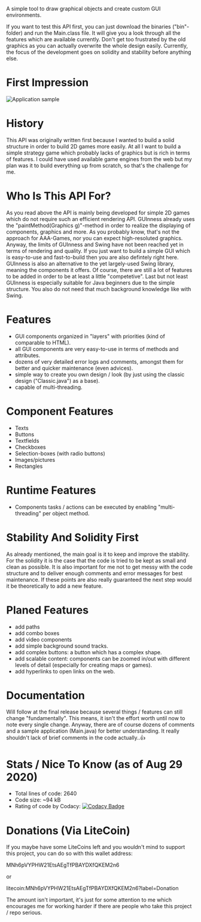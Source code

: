 A simple tool to draw graphical objects and create custom GUI environments.

If you want to test this API first, you can just download the binaries ("bin"-folder) and run the Main.class file.
It will give you a look through all the features which are available currently.
Don't get too frustrated by the old graphics as you can actually overwrite the whole design easily.
Currently, the focus of the development goes on solidity and stability before anything else.


# First Impression
![Application sample](https://i.ibb.co/wYDhDDP/Screenshot-from-2020-08-21-16-22-50.jpg)


# History
This API was originally written first because I wanted to build a solid structure in order
to build 2D games more easily.
At all I want to build a simple strategy game which probably lacks of graphics but is rich in terms of features.
I could have used available game engines from the web but my plan was it to build everything up from scratch,
so that's the challenge for me.


# Who Is This API For?
As you read above the API is mainly being developed for simple 2D games which do not require such an efficient rendering API.
GUInness already uses the "paintMethod(Graphics g)"-method in order to realize the displaying of components, graphics and more.
As you probably know, that's not the approach for AAA-Games, nor you can expect high-resoluted graphics.
Anyway, the limits of GUInness and Swing have not been reached yet in terms of rendering and quality.
If you just want to build a simple GUI which is easy-to-use and fast-to-build then you are also defintely right here.
GUInness is also an alternative to the yet largely-used Swing library, meaning the components it offers.
Of course, there are still a lot of features to be added in order to be at least a little "competetive".
Last but not least GUInness is especially suitable for Java beginners due to the simple structure.
You also do not need that much background knowledge like with Swing.


# Features
- GUI components organized in "layers" with priorities (kind of comparable to HTML).
- all GUI components are very easy-to-use in terms of methods and attributes.
- dozens of very detailed error logs and comments, amongst them for better and quicker maintenance (even advices).
- simple way to create you own design / look (by just using the classic design ("Classic.java") as a base).
- capable of multi-threading.


# Component Features
- Texts
- Buttons
- Textfields
- Checkboxes
- Selection-boxes (with radio buttons)
- Images/pictures
- Rectangles


# Runtime Features
- Components tasks / actions can be executed by enabling "multi-threading" per object method.


# Stability And Solidity First
As already mentioned, the main goal is it to keep and improve the stability.
For the solidity it is the case that the code is tried to be kept as small and clean as possible.
It is also important for me not to get messy with the code structure and to deliver enough comments and error messages for best maintenance.
If these points are also really guaranteed the next step would it be theoretically to add a new feature.


# Planed Features
- add paths
- add combo boxes
- add video components
- add simple background sound tracks.
- add complex buttons: a button which has a complex shape.
- add scalable content: components can be zoomed in/out with different levels of detail (especially for creating maps or games).
- add hyperlinks to open links on the web.


# Documentation
Will follow at the final release because several things / features can still change "fundamentally".
This means, it isn't the effort worth until now to note every single change.
Anyway, there are of course dozens of comments and a sample application (Main.java) for better understanding.
It really shouldn't lack of brief comments in the code actually..👍


# Stats / Nice To Know (as of Aug 29 2020)
- Total lines of code: 2640
- Code size: ~94 kB
- Rating of code by Codacy: [![Codacy Badge](https://app.codacy.com/project/badge/Grade/a142583660fa4e469a495e424cd0d155)](https://www.codacy.com/manual/ThirdRealityStudios/GUInness?utm_source=github.com&amp;utm_medium=referral&amp;utm_content=ThirdRealityStudios/GUInness&amp;utm_campaign=Badge_Grade)


# Donations (Via LiteCoin)
If you maybe have some LiteCoins left and you wouldn't mind to support this project,
you can do so with this wallet address:

MNh6pVYPHW21EtsAEgTfPBAYDXfQKEM2n6

or

litecoin:MNh6pVYPHW21EtsAEgTfPBAYDXfQKEM2n6?label=Donation

The amount isn't important, it's just for some attention to me which encourages me for working harder if there are people who take this project / repo serious.
